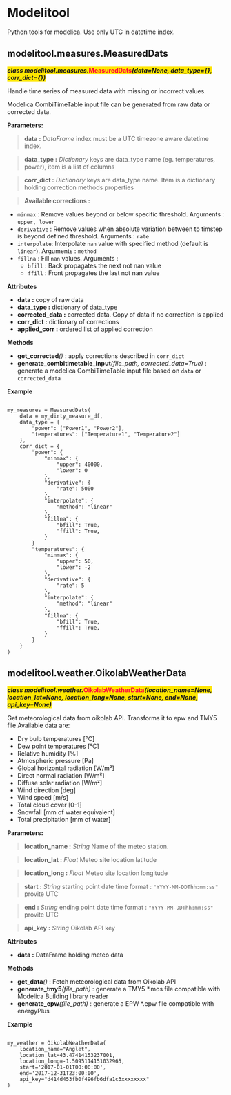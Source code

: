 # Modelitool

Python tools for modelica.
Use only UTC in datetime index.

## modelitool.measures.MeasuredDats

<span style="background-color: #ffe600">***class modelitool.measures.***<span style="color: #ff0040; font-size:1em">**MeasuredDats**</span>***(data=None,   data_type=\{\},   corr_dict=\{\})***</span>


Handle time series of measured data with missing or incorrect values.

Modelica CombiTimeTable input file can be generated from raw data or corrected data.
 
 
**Parameters:**
>**data :** *DataFrame* index must be a UTC timezone aware datetime index.

>**data_type :** *Dictionary* keys are data_type name (eg. temperatures, power), item is a list of columns

>**corr_dict :** *Dictionary* keys are data_type name. Item is a dictionary holding correction methods properties


>**Available corrections :**
- <code>minmax</code> : Remove values beyond or below specific threshold. Arguments : <code>upper, lower</code>
- <code>derivative</code> : Remove values when absolute variation between to timstep is beyond defined threshold. Arguments : <code>rate</code>
- <code>interpolate</code>: Interpolate <code>nan</code> value with specified method (default is <code>linear</code>). Arguments : <code>method</code>
- <code>fillna</code> : Fill <code>nan</code> values. Arguments :
	- <code>bfill</code> : Back propagates the next not nan value
	- <code>ffill</code> : Front propagates the last not nan value

**Attributes**
- **data :** copy of raw data
- **data_type :** dictionary of data_type
- **corrected_data :** corrected data. Copy of data if no correction is applied
- **corr_dict :** dictionary of corrections
- **applied_corr :** ordered list of applied correction

**Methods**
- **get_corrected**_()_ : apply corrections described in <code>corr_dict</code>
- **generate_combitimetable_input**_(file_path, corrected_data=True)_ : generate a modelica CombiTimeTable input file based on <code>data</code> or <code>corrected_data</code>

**Example**

<pre><code>
my_measures = MeasuredDats(
    data = my_dirty_measure_df,
    data_type = {
        "power": ["Power1", "Power2"],
        "temperatures": ["Temperature1", "Temperature2"]
    },
    corr_dict = {
        "power": {
            "minmax": {
                "upper": 40000,
                "lower": 0
            },
            "derivative": {
                "rate": 5000
            },
            "interpolate": {
                "method": "linear"
            },
            "fillna": {
                "bfill": True,
                "ffill": True,
            }
        }
        "temperatures": {
            "minmax": {
                "upper": 50,
                "lower": -2
            },
            "derivative": {
                "rate": 5
            },
            "interpolate": {
                "method": "linear"
            },
            "fillna": {
                "bfill": True,
                "ffill": True,
            }        
        }
    }
)
</code></pre>

## modelitool.weather.OikolabWeatherData

<span style="background-color: #ffe600">***class modelitool.weather.***<span style="color: #ff0040; font-size:1em">**OikolabWeatherData**</span>***(location_name=None,   location_lat=None,   location_long=None,    start=None,   end=None,   api_key=None)***</span>

Get meteorological data from oikolab API. Transforms it to epw and TMY5 file
Available data are:
- Dry bulb temperatures [°C]
- Dew point temperatures [°C]
- Relative humidity [%]
- Atmospheric pressure [Pa]
- Global horizontal radiation [W/m²]
- Direct normal radiation [W/m²]
- Diffuse solar radiation [W/m²]
- Wind direction [deg]
- Wind speed [m/s]
- Total cloud cover [0-1]
- Snowfall [mm of water equivalent]
- Total precipitation [mm of water]

 
 
**Parameters:**
>**location_name :** *String* Name of the meteo station.

>**location_lat :** *Float* Meteo site location latitude

>**location_long :** *Float* Meteo site location longitude

>**start :** *String* starting point date time format : <code>"YYYY-MM-DDThh:mm:ss"</code> provite UTC

>**end :** *String* ending point date time format : <code>"YYYY-MM-DDThh:mm:ss"</code> provite UTC

>**api_key :** *String* Oikolab API key

**Attributes**
- **data :** DataFrame holding meteo data

**Methods**
- **get_data**_()_ : Fetch meteorological data from Oikolab API
- **generate_tmy5**_(file_path)_ : generate  a TMY5 *.mos file compatible with Modelica Building library reader
- **generate_epw**_(file_path)_ : generate a EPW *.epw file compatible with energyPlus 

**Example**
<pre><code>
my_weather = OikolabWeatherData(
    location_name="Anglet",
    location_lat=43.47414153237001,
    location_long=-1.5095114151032965,
    start='2017-01-01T00:00:00',
    end='2017-12-31T23:00:00',
    api_key="d414d453fb0f496fb6dfa1c3xxxxxxxx"
)
</code></pre>